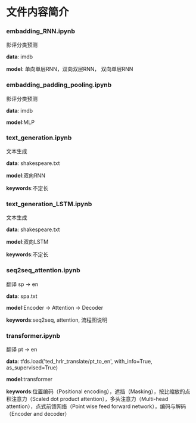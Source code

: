 # 文件内容简介

### embadding_RNN.ipynb

影评分类预测

**data**: imdb

**model**: 单向单层RNN，双向双层RNN， 双向单层RNN

### embadding_padding_pooling.ipynb

影评分类预测

**data**: imdb

**model**:MLP

### text_generation.ipynb

文本生成

**data**: shakespeare.txt

**model**:双向RNN

**keywords**:不定长

### text_generation_LSTM.ipynb

文本生成

**data**: shakespeare.txt

**model**:双向LSTM

**keywords**:不定长

### seq2seq_attention.ipynb

翻译 sp -> en

**data**: spa.txt

**model**:Encoder -> Attention -> Decoder

**keywords**:seq2seq, attention, 流程图说明

### transformer.ipynb

翻译 pt -> en

**data**: tfds.load('ted_hrlr_translate/pt_to_en', with_info=True,
                               as_supervised=True)

**model**:transformer

**keywords**:位置编码（Positional encoding），遮挡（Masking），按比缩放的点积注意力（Scaled dot product attention），多头注意力（Multi-head attention），点式前馈网络（Point wise feed forward network），编码与解码（Encoder and decoder）